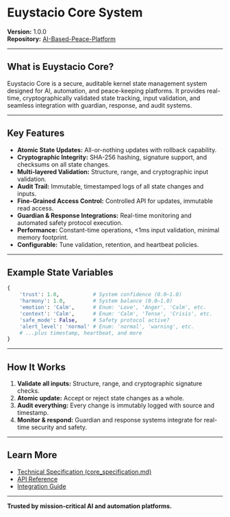 # Euystacio Core System

**Version:** 1.0.0  
**Repository:** [AI-Based-Peace-Platform](https://github.com/hannesmitterer/AI-Based-Peace-Platform)

---

## What is Euystacio Core?

Euystacio Core is a secure, auditable kernel state management system designed for AI, automation, and peace-keeping platforms. It provides real-time, cryptographically validated state tracking, input validation, and seamless integration with guardian, response, and audit systems.

---

## Key Features

- **Atomic State Updates:** All-or-nothing updates with rollback capability.
- **Cryptographic Integrity:** SHA-256 hashing, signature support, and checksums on all state changes.
- **Multi-layered Validation:** Structure, range, and cryptographic input validation.
- **Audit Trail:** Immutable, timestamped logs of all state changes and inputs.
- **Fine-Grained Access Control:** Controlled API for updates, immutable read access.
- **Guardian & Response Integrations:** Real-time monitoring and automated safety protocol execution.
- **Performance:** Constant-time operations, <1ms input validation, minimal memory footprint.
- **Configurable:** Tune validation, retention, and heartbeat policies.

---

## Example State Variables

```python
{
    'trust': 1.0,           # System confidence (0.0–1.0)
    'harmony': 1.0,         # System balance (0.0–1.0)
    'emotion': 'Calm',      # Enum: 'Love', 'Anger', 'Calm', etc.
    'context': 'Calm',      # Enum: 'Calm', 'Tense', 'Crisis', etc.
    'safe_mode': False,     # Safety protocol active?
    'alert_level': 'normal' # Enum: 'normal', 'warning', etc.
    # ...plus timestamp, heartbeat, and more
}
```

---

## How It Works

1. **Validate all inputs:** Structure, range, and cryptographic signature checks.
2. **Atomic update:** Accept or reject state changes as a whole.
3. **Audit everything:** Every change is immutably logged with source and timestamp.
4. **Monitor & respond:** Guardian and response systems integrate for real-time security and safety.

---

## Learn More

- [Technical Specification (core_specification.md)](docs/core_specification.md)
- [API Reference](#)
- [Integration Guide](#)

---

**Trusted by mission-critical AI and automation platforms.**